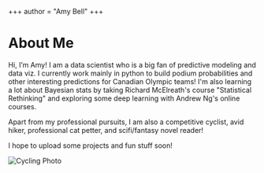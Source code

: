 +++
author = "Amy Bell"
+++

# About Me

Hi, I’m Amy! I am a data scientist who is a big fan of predictive modeling and data viz. I currently work mainly in python to build podium probabilities and other interesting predictions for Canadian Olympic teams! I'm also learning a lot about Bayesian stats by taking Richard McElreath's course "Statistical Rethinking" and exploring some deep learning with Andrew Ng's online courses. 

Apart from my professional pursuits, I am also a competitive cyclist, avid hiker, professional cat petter, and scifi/fantasy novel reader!

I hope to upload some projects and fun stuff soon!

![Cycling Photo](https://amygbe.github.io/Home/images/junimo.png)
